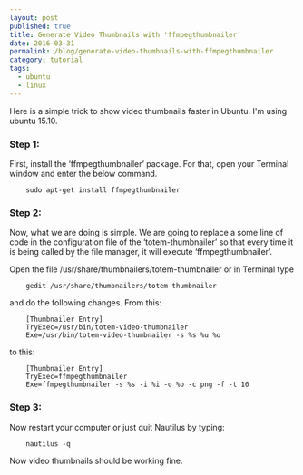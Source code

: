 ```yaml
---
layout: post
published: true
title: Generate Video Thumbnails with 'ffmpegthumbnailer'
date: 2016-03-31
permalink: /blog/generate-video-thumbnails-with-ffmpegthumbnailer
category: tutorial
tags:
  - ubuntu
  - linux
---
```


Here is a simple trick to show video thumbnails faster in Ubuntu. I'm using ubuntu 15.10.

### Step 1:

First, install the ‘ffmpegthumbnailer’ package. For that, open your Terminal window and enter the below command.

        sudo apt-get install ffmpegthumbnailer

### Step 2:

Now, what we are doing is simple. We are going to replace a some line of code in the configuration file of the ‘totem-thumbnailer’ so that every time it is being called by the file manager, it will execute ‘ffmpegthumbnailer’.

Open the file /usr/share/thumbnailers/totem-thumbnailer or in Terminal type

        gedit /usr/share/thumbnailers/totem-thumbnailer

and do the following changes. From this:

        [Thumbnailer Entry]
        TryExec=/usr/bin/totem-video-thumbnailer
        Exe=/usr/bin/totem-video-thumbnailer -s %s %u %o

to this:

        [Thumbnailer Entry]
        TryExec=ffmpegthumbnailer
        Exe=ffmpegthumbnailer -s %s -i %i -o %o -c png -f -t 10

### Step 3:

Now restart your computer or just quit Nautilus by typing:

        nautilus -q

Now video thumbnails should be working fine.
